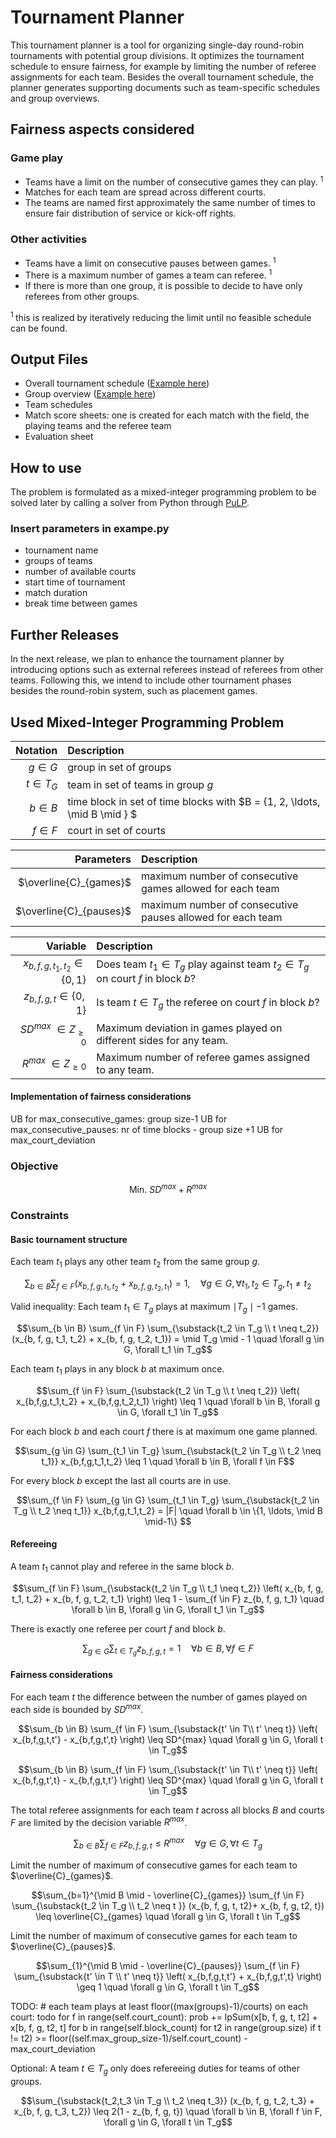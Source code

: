 # Tournament Planner
This tournament planner is a tool for organizing single-day round-robin tournaments with potential group divisions. It optimizes the tournament schedule to ensure fairness, for example by limiting the number of referee assignments for each team. Besides the overall tournament schedule, the planner generates supporting documents such as team-specific schedules and group overviews.

## Fairness aspects considered
### Game play
- Teams have a limit on the number of consecutive games they can play. <sup> 1 </sup>
- Matches for each team are spread across different courts.
- The teams are named first approximately the same number of times to ensure fair distribution of service or kick-off rights.
### Other activities
- Teams have a limit on consecutive pauses between games. <sup> 1 </sup>
- There is a maximum number of games a team can referee. <sup> 1 </sup>
- If there is more than one group, it is possible to decide to have only referees from other groups.

<sup> 1 </sup> this is realized by iteratively reducing the limit until no feasible schedule can be found.

## Output Files
- Overall tournament schedule ([Example here](latex/schedule.pdf))
- Group overview ([Example here](latex/groups.pdf))
- Team schedules
- Match score sheets: one is created for each match with the field, the playing teams and the referee team
- Evaluation sheet


## How to use
The problem is formulated as a mixed-integer programming problem to be solved later by calling a solver from Python through [PuLP](https://github.com/coin-or/pulp).

### Insert parameters in exampe.py
- tournament name
- groups of teams
- number of available courts
- start time of tournament
- match duration
- break time between games


## Further Releases
In the next release, we plan to enhance the tournament planner by introducing options such as external referees instead of referees from other teams.  Following this, we intend to include other tournament phases besides the round-robin system, such as placement games.

## Used Mixed-Integer Programming Problem
Notation | Description
---: | :---
$g \in G$ | group in set of groups
$t \in T_G$ | team in set of teams in group $g$
$b \in B$ | time block in set of time blocks with $B = \{1, 2, \ldots,  \mid B \mid \} $
$f \in F$ | court in set of courts

Parameters | Description
---: | :---
$\overline{C}_{games}$ | maximum number of consecutive games allowed for each team
$\overline{C}_{pauses}$ | maximum number of consecutive pauses allowed for each team


Variable | Description
---: | :---
$x_{b, f, g, t_1, t_2} \in \lbrace 0, 1\rbrace$ | Does team $t_1 \in T_g$ play against team $t_2 \in T_g$ on court $f$ in block $b$?
$z_{b, f, g, t} \in \lbrace 0, 1\rbrace$ | Is team $t \in T_g$ the referee on court $f$ in block $b$?
$SD^{max}$ $\in Z_{\geq 0}$ | Maximum deviation in games played on different sides for any team.
$R^{max}$ $\in Z_{\geq 0}$ | Maximum number of referee games assigned to any team.


#### Implementation of fairness considerations

UB for max_consecutive_games: group size-1
UB for max_consecutive_pauses: nr of time blocks - group size +1
UB for max_court_deviation

### Objective
```math
 \text{Min. } SD^{max}+R^{max}
```

### Constraints
#### Basic tournament structure
Each team $t_1$ plays any other team $t_2$ from the same group $g$.
```math
\sum_{b \in B} \sum_{f \in F} (x_{b,f,g,t_1,t_2} + x_{b,f,g,t_2,t_1}) = 1, \quad \forall g \in G, \forall t_1, t_2 \in T_g, t_1 \neq t_2
```

Valid inequality: Each team $t_1 \in T_g$ plays at maximum $\mid T_g \mid - 1$ games.
```math
\sum_{b \in B} \sum_{f \in F} \sum_{\substack{t_2 \in T_g \\ t \neq t_2}} (x_{b, f, g, t_1, t_2} + x_{b, f, g, t_2, t_1}) = \mid T_g \mid - 1 \quad \forall g \in G, \forall t_1 \in T_g
```

Each team $t_1$ plays in any block $b$ at maximum once.
```math
\sum_{f \in F} \sum_{\substack{t_2 \in T_g \\ t \neq t_2}} \left( x_{b,f,g,t_1,t_2} + x_{b,f,g,t_2,t_1} \right) \leq 1 \quad \forall b \in B, \forall g \in G, \forall t_1 \in T_g
```

For each block $b$ and each court $f$ there is at maximum one game planned.
```math
\sum_{g \in G} \sum_{t_1 \in T_g} \sum_{\substack{t_2 \in T_g \\ t_2 \neq t_1}} x_{b,f,g,t_1,t_2} \leq 1 \quad  \forall b \in B, \forall f \in F
```


For every block $b$ except the last all courts are in use.
```math
\sum_{f \in F} \sum_{g \in G} \sum_{t_1 \in T_g} \sum_{\substack{t_2 \in T_g \\ t_2 \neq t_1}} x_{b,f,g,t_1,t_2} = |F| \quad \forall b \in \{1, \ldots, \mid B \mid-1\} 
```

#### Refereeing
A team $t_1$ cannot play and referee in the same block $b$.
```math
\sum_{f \in F} \sum_{\substack{t_2 \in T_g \\ t_1 \neq t_2}} \left( x_{b, f, g, t_1, t_2} + x_{b, f, g, t_2, t_1} \right) \leq 1 - \sum_{f \in F} z_{b, f, g, t_1} \quad  \forall b \in B, \forall g \in G, \forall t_1 \in T_g
```

There is exactly one referee per court $f$ and block $b$.
```math
\sum_{g \in G} \sum_{t \in T_g} z_{b, f, g, t} = 1  \quad  \forall b \in B, \forall f \in F
```

#### Fairness considerations

For each team $t$ the difference between the number of games played on each side is bounded by $SD^{max}$.

```math
\sum_{b \in B} \sum_{f \in F} \sum_{\substack{t' \in T\\ t' \neq t}} \left( x_{b,f,g,t,t'} - x_{b,f,g,t',t} \right) \leq SD^{max} \quad \forall g \in G, \forall t \in T_g
```

```math
\sum_{b \in B} \sum_{f \in F} \sum_{\substack{t' \in T\\ t' \neq t}} \left( x_{b,f,g,t',t} - x_{b,f,g,t,t'} \right) \leq SD^{max} \quad \forall g \in G, \forall t \in T_g
```

The total referee assignments for each team $t$ across all blocks $B$ and courts $F$ are limited by the decision variable $R^{max}$.
```math
\sum_{b \in B} \sum_{f \in F}  z_{b,f,g,t} \leq R^{max} \quad \forall g \in G, \forall t \in T_g
```

Limit the number of maximum of consecutive games for each team to $\overline{C}_{games}$.
```math
\sum_{b=1}^{\mid B \mid - \overline{C}_{games}} \sum_{f \in F} \sum_{\substack{t_2 \in T_g \\ t_2 \neq t }} (x_{b, f, g, t, t2}+ x_{b, f, g, t2, t}) \leq \overline{C}_{games} \quad \forall g \in G, \forall t \in T_g
```

Limit the number of maximum of consecutive games for each team to $\overline{C}_{pauses}$.

```math
\sum_{1}^{\mid B \mid - \overline{C}_{pauses}} \sum_{f \in F} \sum_{\substack{t' \in T \\ t' \neq t}} \left( x_{b,f,g,t,t'} + x_{b,f,g,t',t} \right) \geq 1 \quad \forall g \in G, \forall t \in T_g
```

TODO: # each team plays at least floor((max(groups)-1)/courts) on each court: todo
                for f in range(self.court_count):
                    prob += lpSum(x[b, f, g, t, t2] + x[b, f, g, t2, t] for b in range(self.block_count) for t2 in range(group.size) if t != t2) >= floor((self.max_group_size-1)/self.court_count) - max_court_deviation

Optional: A team $t \in T_g$ only does refereeing duties for teams of other groups.
```math
\sum_{\substack{t_2,t_3 \in T_g  \\ t_2 \neq t_3}} (x_{b, f, g, t_2, t_3} + x_{b, f, g, t_3, t_2}) \leq 2(1 - z_{b, f, g, t}) \quad  \forall b \in B, \forall f \in F, \forall g \in G, \forall t \in T_g
```
